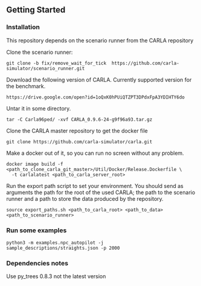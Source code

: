 

## Getting Started

### Installation

This repository depends on the scenario runner from the CARLA repository

Clone the scenario runner:

    git clone -b fix/remove_wait_for_tick  https://github.com/carla-simulator/scenario_runner.git
    
    
Download the following version of CARLA. Currently supported version for the benchmark. 

    https://drive.google.com/open?id=1oQxK0hPUiQTZPT3DPdxFpA3YDIHTY6do

Untar it in some directory.
    
    tar -C Carla96ped/ -xvf CARLA_0.9.6-24-g9f96a93.tar.gz

    
Clone the CARLA master repository to get the docker file
    
    git clone https://github.com/carla-simulator/carla.git
    

Make a docker out of it, so you can run no screen without any problem. 

    docker image build -f <path_to_clone_carla_git_master>/Util/Docker/Release.Dockerfile \
      -t carlalatest <path_to_carla_server_root>

Run the export path script to set your environment. You should send as arguments the path
for the root of the used CARLA; the path to the scenario runner and a
path to store the data produced by the repository.

    source export_paths.sh <path_to_carla_root> <path_to_data> <path_to_scenario_runner>


   
### Run some examples

    python3 -m examples.npc_autopilot -j sample_descriptions/straights.json -p 2000

    
    
### Dependencies notes

Use py_trees 0.8.3  not the latest version

 
